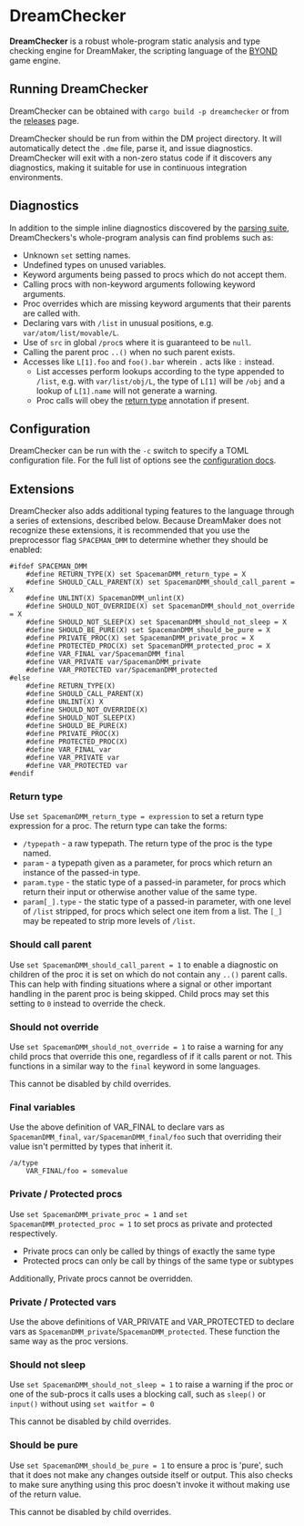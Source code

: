 # DreamChecker

**DreamChecker** is a robust whole-program static analysis and type checking
engine for DreamMaker, the scripting language of the [BYOND] game engine.

[BYOND]: https://secure.byond.com/

## Running DreamChecker

DreamChecker can be obtained with `cargo build -p dreamchecker` or from the
[releases] page.

DreamChecker should be run from within the DM project directory. It will
automatically detect the `.dme` file, parse it, and issue diagnostics.
DreamChecker will exit with a non-zero status code if it discovers any
diagnostics, making it suitable for use in continuous integration environments.

[releases]: https://github.com/SpaceManiac/SpacemanDMM/releases

## Diagnostics

In addition to the simple inline diagnostics discovered by the [parsing suite],
DreamCheckers's whole-program analysis can find problems such as:

[parsing suite]: ../dreammaker/#diagnostics

* Unknown `set` setting names.
* Undefined types on unused variables.
* Keyword arguments being passed to procs which do not accept them.
* Calling procs with non-keyword arguments following keyword arguments.
* Proc overrides which are missing keyword arguments that their parents are
  called with.
* Declaring vars with `/list` in unusual positions, e.g.
  `var/atom/list/movable/L`.
* Use of `src` in global `/proc`s where it is guaranteed to be `null`.
* Calling the parent proc `..()` when no such parent exists.
* Accesses like `L[1].foo` and `foo().bar` wherein `.` acts like `:` instead.
  * List accesses perform lookups according to the type appended to `/list`,
    e.g. with `var/list/obj/L`, the type of `L[1]` will be `/obj` and a lookup
    of `L[1].name` will not generate a warning.
  * Proc calls will obey the [return type](#return-type) annotation if present.

## Configuration

DreamChecker can be run with the `-c` switch to specify a TOML configuration
file. For the full list of options see the [configuration docs].

[configuration docs]: ../../CONFIGURING.md

## Extensions

DreamChecker also adds additional typing features to the language through a
series of extensions, described below.
Because DreamMaker does not recognize these extensions, it is recommended that
you use the preprocessor flag `SPACEMAN_DMM` to determine whether they should
be enabled:

```dm
#ifdef SPACEMAN_DMM
	#define RETURN_TYPE(X) set SpacemanDMM_return_type = X
	#define SHOULD_CALL_PARENT(X) set SpacemanDMM_should_call_parent = X
	#define UNLINT(X) SpacemanDMM_unlint(X)
	#define SHOULD_NOT_OVERRIDE(X) set SpacemanDMM_should_not_override = X
	#define SHOULD_NOT_SLEEP(X) set SpacemanDMM_should_not_sleep = X
	#define SHOULD_BE_PURE(X) set SpacemanDMM_should_be_pure = X
	#define PRIVATE_PROC(X) set SpacemanDMM_private_proc = X
	#define PROTECTED_PROC(X) set SpacemanDMM_protected_proc = X
	#define VAR_FINAL var/SpacemanDMM_final
	#define VAR_PRIVATE var/SpacemanDMM_private
	#define VAR_PROTECTED var/SpacemanDMM_protected
#else
	#define RETURN_TYPE(X)
	#define SHOULD_CALL_PARENT(X)
	#define UNLINT(X) X
	#define SHOULD_NOT_OVERRIDE(X)
	#define SHOULD_NOT_SLEEP(X)
	#define SHOULD_BE_PURE(X)
	#define PRIVATE_PROC(X)
	#define PROTECTED_PROC(X)
	#define VAR_FINAL var
	#define VAR_PRIVATE var
	#define VAR_PROTECTED var
#endif
```

### Return type

Use `set SpacemanDMM_return_type = expression` to set a return type expression
for a proc. The return type can take the forms:

* `/typepath` - a raw typepath. The return type of the proc is the type named.
* `param` - a typepath given as a parameter, for procs which return an instance
  of the passed-in type.
* `param.type` - the static type of a passed-in parameter, for procs which
  return their input or otherwise another value of the same type.
* `param[_].type` - the static type of a passed-in parameter, with one level
  of `/list` stripped, for procs which select one item from a list. The `[_]`
  may be repeated to strip more levels of `/list`.

### Should call parent

Use `set SpacemanDMM_should_call_parent = 1` to enable a diagnostic on children
of the proc it is set on which do not contain any `..()` parent calls. This can
help with finding situations where a signal or other important handling in the
parent proc is being skipped. Child procs may set this setting to `0` instead
to override the check.

### Should not override

Use `set SpacemanDMM_should_not_override = 1` to raise a warning for any child
procs that override this one, regardless of if it calls parent or not.
This functions in a similar way to the `final` keyword in some languages.

This cannot be disabled by child overrides.

### Final variables

Use the above definition of VAR_FINAL to declare vars as `SpacemanDMM_final`,
`var/SpacemanDMM_final/foo` such that overriding their value isn't permitted by
types that inherit it.
```
/a/type
	VAR_FINAL/foo = somevalue
```

### Private / Protected procs

Use `set SpacemanDMM_private_proc = 1` and `set SpacemanDMM_protected_proc = 1` to set procs as private and protected respectively.

* Private procs can only be called by things of exactly the same type
* Protected procs can only be call by things of the same type or subtypes

Additionally, Private procs cannot be overridden.

### Private / Protected vars

Use the above definitions of VAR_PRIVATE and VAR_PROTECTED to declare vars as `SpacemanDMM_private`/`SpacemanDMM_protected`.
These function the same way as the proc versions.

### Should not sleep

Use `set SpacemanDMM_should_not_sleep = 1` to raise a warning if the proc or one
of the sub-procs it calls uses a blocking call, such as `sleep()` or `input()`
without using `set waitfor = 0`

This cannot be disabled by child overrides.

### Should be pure

Use `set SpacemanDMM_should_be_pure = 1` to ensure a proc is 'pure', such that
it does not make any changes outside itself or output.
This also checks to make sure anything using this proc doesn't invoke it without
making use of the return value.

This cannot be disabled by child overrides.
